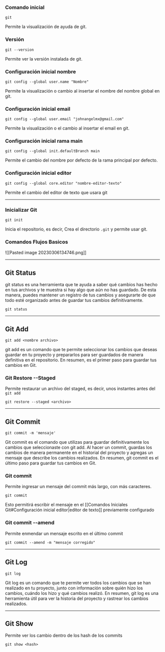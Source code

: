 ### Comando inicial
```git
git
```
Permite la visualización de ayuda de git.

### Versión
```git
git --version
```
Permite ver la versión instalada de git.

### Configuración inicial nombre
```git
git config --global user.name "Nombre"
```
Permite la visualización o cambio al insertar el nombre del nombre global en git.

### Configuración inicial email
```git
git config --global user.email "johnangelmx@gmail.com"
```
Permite la visualización o el cambio al insertar el email en git.

### Configuración inicial rama main
```git
git config --global init.defaultBranch main
```
Permite el cambio del nombre por defecto de la rama principal por defecto.

### Configuración inicial editor
```git
git config --global core.editor "nombre-editor-texto"
```
Permite el cambio del editor de texto que usara git 

--- 
### Inicializar Git
```git
git init 
```
Inicia el repositorio, es decir, Crea el directorio `.git` y permite usar git.

### Comandos Flujos Basicos 
![[Pasted image 20230306134746.png]]

---
## Git Status
git status es una herramienta que te ayuda a saber qué cambios has hecho en tus archivos y te muestra si hay algo que aún no has guardado. De esta manera, puedes mantener un registro de tus cambios y asegurarte de que todo esté organizado antes de guardar tus cambios definitivamente.

```git
git status
```


--- 
## Git Add
```git
git add <nombre archivo>
```
git add es un comando que te permite seleccionar los cambios que deseas guardar en tu proyecto y prepararlos para ser guardados de manera definitiva en el repositorio. En resumen, es el primer paso para guardar tus cambios en Git.

### Git Restore --Staged
Permite restaurar un archivo del staged, es decir, unos instantes antes del `git add` 
```git
git restore --staged <archivo>
```

---
## Git Commit
```git
git commit -m 'mensaje'
```
Git commit es el comando que utilizas para guardar definitivamente los cambios que seleccionaste con git add. Al hacer un commit, guardas los cambios de manera permanente en el historial del proyecto y agregas un mensaje que describe los cambios realizados. En resumen, git commit es el último paso para guardar tus cambios en Git.

### Git commit 
Permite ingresar un mensaje del commit más largo, con más caracteres.
```git
git commit 
```
Esto permitirá escribir el mensaje en el [[Comandos Iniciales Git#Configuración inicial editor|editor de texto]] previamente configurado

### Git commit --amend
Permite enmendar un mensaje escrito en el último commit
```git
git commit --amend -m "mensaje corregido"
```

---
## Git Log

```git 
git log 
```
Git log es un comando que te permite ver todos los cambios que se han realizado en tu proyecto, junto con información sobre quién hizo los cambios, cuándo los hizo y qué cambios realizó. En resumen, git log es una herramienta útil para ver la historia del proyecto y rastrear los cambios realizados.

--- 
## Git Show
Permite ver los cambio dentro de los hash de los commits
```git
git show <hash>
```
